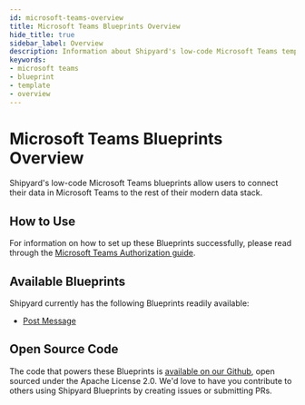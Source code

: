 ```yaml
---
id: microsoft-teams-overview
title: Microsoft Teams Blueprints Overview
hide_title: true
sidebar_label: Overview
description: Information about Shipyard's low-code Microsoft Teams templates.
keywords:
- microsoft teams
- blueprint
- template
- overview
---
```


# Microsoft Teams Blueprints Overview

Shipyard's low-code Microsoft Teams blueprints allow users to connect their data in Microsoft Teams to the rest of their modern data stack.


## How to Use
For information on how to set up these Blueprints successfully, please read through the [Microsoft Teams Authorization guide](microsoft-teams-authorization.md).


## Available Blueprints
Shipyard currently has the following Blueprints readily available: 
- [Post Message](microsoft-teams-post-message.md)

## Open Source Code
The code that powers these Blueprints is [available on our Github](https://github.com/shipyardapp/shipyard-blueprints/tree/main/shipyard_blueprints/microsoft-teams), open sourced under the Apache License 2.0. We'd love to have you contribute to others using Shipyard Blueprints by creating issues or submitting PRs.
